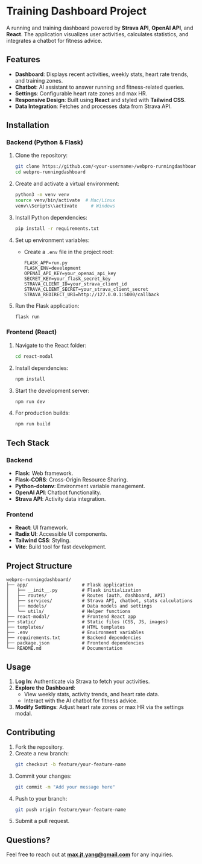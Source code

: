 # Training Dashboard Project

A running and training dashboard powered by **Strava API**, **OpenAI API**, and **React**. The application visualizes user activities, calculates statistics, and integrates a chatbot for fitness advice.

## Features

- **Dashboard**: Displays recent activities, weekly stats, heart rate trends, and training zones.
- **Chatbot**: AI assistant to answer running and fitness-related queries.
- **Settings**: Configurable heart rate zones and max HR.
- **Responsive Design**: Built using **React** and styled with **Tailwind CSS**.
- **Data Integration**: Fetches and processes data from Strava API.


## Installation

### Backend (Python & Flask)

1. Clone the repository:
   ```bash
   git clone https://github.com/<your-username>/webpro-runningdashboard.git
   cd webpro-runningdashboard
   ```

2. Create and activate a virtual environment:
   ```bash
   python3 -m venv venv
   source venv/bin/activate  # Mac/Linux
   venv\\Scripts\\activate     # Windows
   ```

3. Install Python dependencies:
   ```bash
   pip install -r requirements.txt
   ```

4. Set up environment variables:
   - Create a `.env` file in the project root:
     ```plaintext
     FLASK_APP=run.py
     FLASK_ENV=development
     OPENAI_API_KEY=your_openai_api_key
     SECRET_KEY=your_flask_secret_key
     STRAVA_CLIENT_ID=your_strava_client_id
     STRAVA_CLIENT_SECRET=your_strava_client_secret
     STRAVA_REDIRECT_URI=http://127.0.0.1:5000/callback
     ```

5. Run the Flask application:
   ```bash
   flask run
   ```

### Frontend (React)

1. Navigate to the React folder:
   ```bash
   cd react-modal
   ```

2. Install dependencies:
   ```bash
   npm install
   ```

3. Start the development server:
   ```bash
   npm run dev
   ```

4. For production builds:
   ```bash
   npm run build
   ```

## Tech Stack

### Backend
- **Flask**: Web framework.
- **Flask-CORS**: Cross-Origin Resource Sharing.
- **Python-dotenv**: Environment variable management.
- **OpenAI API**: Chatbot functionality.
- **Strava API**: Activity data integration.

### Frontend
- **React**: UI framework.
- **Radix UI**: Accessible UI components.
- **Tailwind CSS**: Styling.
- **Vite**: Build tool for fast development.



## Project Structure

```plaintext
webpro-runningdashboard/
├── app/                    # Flask application
│   ├── __init__.py         # Flask initialization
│   ├── routes/             # Routes (auth, dashboard, API)
│   ├── services/           # Strava API, chatbot, stats calculations
│   ├── models/             # Data models and settings
│   └── utils/              # Helper functions
├── react-modal/            # Frontend React app
├── static/                 # Static files (CSS, JS, images)
├── templates/              # HTML templates
├── .env                    # Environment variables
├── requirements.txt        # Backend dependencies
├── package.json            # Frontend dependencies
└── README.md               # Documentation
```

## Usage

1. **Log In**: Authenticate via Strava to fetch your activities.
2. **Explore the Dashboard**:
   - View weekly stats, activity trends, and heart rate data.
   - Interact with the AI chatbot for fitness advice.
3. **Modify Settings**: Adjust heart rate zones or max HR via the settings modal.

## Contributing

1. Fork the repository.
2. Create a new branch:
   ```bash
   git checkout -b feature/your-feature-name
   ```
3. Commit your changes:
   ```bash
   git commit -m "Add your message here"
   ```
4. Push to your branch:
   ```bash
   git push origin feature/your-feature-name
   ```
5. Submit a pull request.


## Questions?

Feel free to reach out at **max.jt.yang@gmail.com** for any inquiries.